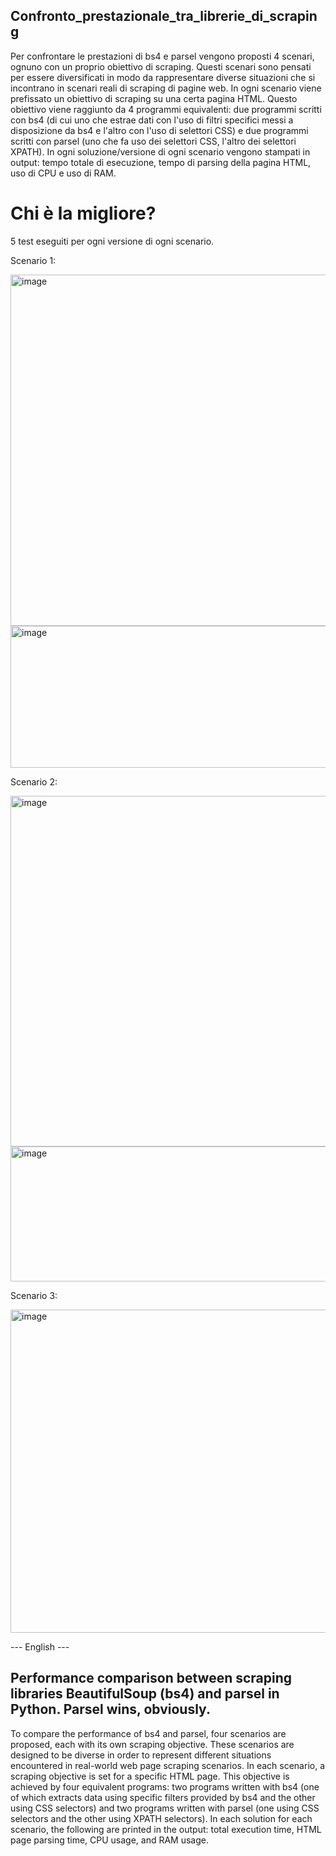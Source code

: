 ## Confronto_prestazionale_tra_librerie_di_scraping

Per confrontare le prestazioni di bs4 e parsel vengono proposti 4 scenari, ognuno con un proprio obiettivo di scraping. Questi scenari sono pensati per essere diversificati in modo da rappresentare diverse situazioni che si incontrano in scenari reali di scraping di pagine web. In ogni scenario viene prefissato un obiettivo di scraping su una certa pagina HTML. Questo obiettivo viene raggiunto da 4 programmi equivalenti: due programmi scritti con bs4 (di cui uno che estrae dati con l'uso di filtri specifici messi a disposizione da bs4 e l'altro con l'uso di selettori CSS) e due programmi scritti con parsel (uno che fa uso dei selettori CSS, l'altro dei selettori XPATH).
In ogni soluzione/versione di ogni scenario vengono stampati in output: tempo totale di esecuzione, tempo di parsing della pagina HTML, uso di CPU e uso di RAM.

# Chi è la migliore?

5 test eseguiti per ogni versione di ogni scenario.

Scenario 1:

<img width="638" height="562" alt="image" src="https://github.com/user-attachments/assets/e4801cbd-f46f-4f26-acfb-5bef4a7f9d84" />

<img width="647" height="227" alt="image" src="https://github.com/user-attachments/assets/041f99a0-b753-4a97-be66-51f278bd4476" />

Scenario 2:

<img width="635" height="561" alt="image" src="https://github.com/user-attachments/assets/806b089b-7b03-477d-8357-ea611c398748" />

<img width="628" height="216" alt="image" src="https://github.com/user-attachments/assets/73526e10-9b5d-436f-a987-6d2ec2b99f3e" />

Scenario 3:

<img width="627" height="517" alt="image" src="https://github.com/user-attachments/assets/bdb5b56c-d976-408f-8cd3-71b35ae0d8d3" />


--- English ---

## Performance comparison between scraping libraries BeautifulSoup (bs4) and parsel in Python. Parsel wins, obviously.

To compare the performance of bs4 and parsel, four scenarios are proposed, each with its own scraping objective. These scenarios are designed to be diverse in order to represent different situations encountered in real-world web page scraping scenarios. In each scenario, a scraping objective is set for a specific HTML page. This objective is achieved by four equivalent programs: two programs written with bs4 (one of which extracts data using specific filters provided by bs4 and the other using CSS selectors) and two programs written with parsel (one using CSS selectors and the other using XPATH selectors).
In each solution for each scenario, the following are printed in the output: total execution time, HTML page parsing time, CPU usage, and RAM usage.
